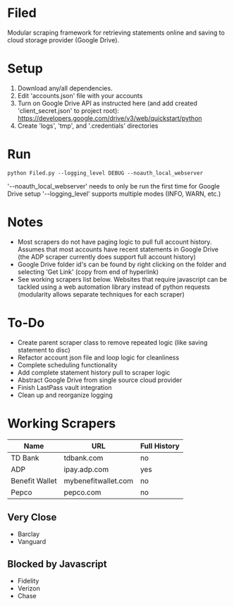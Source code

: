 Filed
=====

Modular scraping framework for retrieving statements online and saving to cloud storage provider (Google Drive).

# Setup

1. Download any/all dependencies. 
2. Edit 'accounts.json' file with your accounts
3. Turn on Google Drive API as instructed here (and add created 'client_secret.json' to project root):
   https://developers.google.com/drive/v3/web/quickstart/python
4. Create 'logs', 'tmp', and '.credentials' directories

# Run

```
python Filed.py --logging_level DEBUG --noauth_local_webserver
```

'--noauth_local_webserver' needs to only be run the first time for Google Drive setup
'--logging_level' supports multiple modes (INFO, WARN, etc.)

# Notes

* Most scrapers do not have paging logic to pull full account history. Assumes that most accounts have recent statements in Google Drive (the ADP scraper currently does support full account history)
* Google Drive folder id's can be found by right clicking on the folder and selecting 'Get Link' (copy from end of hyperlink)
* See working scrapers list below. Websites that require javascript can be tackled using a web automation library instead of python requests (modularity allows separate techniques for each scraper)

# To-Do

* Create parent scraper class to remove repeated logic (like saving statement to disc)
* Refactor account json file and loop logic for cleanliness
* Complete scheduling functionality
* Add complete statement history pull to scraper logic
* Abstract Google Drive from single source cloud provider 
* Finish LastPass vault integration
* Clean up and reorganize logging

# Working Scrapers
| Name | URL | Full History |
| ---- | --- | ------------ |
| TD Bank | tdbank.com | no |
| ADP | ipay.adp.com | yes |
| Benefit Wallet | mybenefitwallet.com | no |
| Pepco | pepco.com | no |

## Very Close
* Barclay
* Vanguard

## Blocked by Javascript
* Fidelity
* Verizon
* Chase
